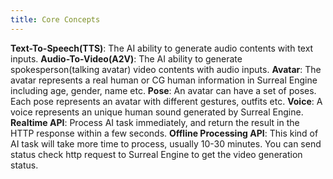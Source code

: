 ```yaml
---
title: Core Concepts
---
```



**Text-To-Speech(TTS)**: The AI ability to generate audio contents with text inputs.
**Audio-To-Video(A2V)**: The AI ability to generate spokesperson(talking avatar) video contents with audio inputs.
**Avatar**: The avatar represents a real human or CG human information in Surreal Engine including age, gender, name etc.
**Pose**: An avatar can have a set of poses. Each pose represents an avatar with different gestures, outfits etc.
**Voice**: A voice represents an unique human sound generated by Surreal Engine. 
**Realtime API**: Process AI task immediately, and return the result in the HTTP response within a few seconds.
**Offline Processing API**: This kind of AI task will take more time to process, usually 10-30 minutes. You can send status check http request to Surreal Engine to get the video generation status.
